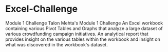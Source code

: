 # Excel-Challenge
Module 1 Challenge
Talon Mehta's Module 1 Challenge 
An Excel workbook containing various Pivot Tables and Graphs that analyze a large dataset of various crowdfunding campaign initiatives.
An analytical report that provides insight on the various tables within the workbook and insight on what was discovered in the workbook's dataset. 
